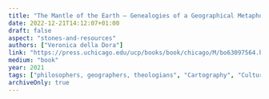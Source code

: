 ```yaml
---
title: "The Mantle of the Earth – Genealogies of a Geographical Metaphor"
date: 2022-12-21T14:12:07+01:00
draft: false
aspect: "stones-and-resources"
authors: ["Veronica della Dora"]
link: "https://press.uchicago.edu/ucp/books/book/chicago/M/bo63097564.html"
medium: "book"
year: 2021
tags: ["philosophers, geographers, theologians", "Cartography", "Cultural and Historical Geography", "History of Science"]
archiveOnly: true
---
```

